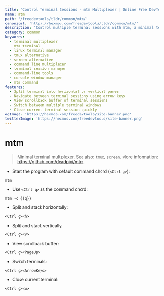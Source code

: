 ```yaml
---
title: 'Control Terminal Sessions - mtm Multiplexer | Online Free DevTools by Hexmos'
name: mtm
path: '/freedevtools/tldr/common/mtm/'
canonical: 'https://hexmos.com/freedevtools/tldr/common/mtm/'
description: 'Control multiple terminal sessions with mtm, a minimal terminal multiplexer. Manage windows, split panes, and navigate easily within your terminal. Free online tool, no registration required.'
category: common
keywords:
  - terminal multiplexer
  - mtm terminal
  - linux terminal manager
  - tmux alternative
  - screen alternative
  - command line multiplexer
  - terminal session manager
  - command-line tools
  - console window manager
  - mtm command
features:
  - Split terminal into horizontal or vertical panes
  - Navigate between terminal sessions using arrow keys
  - View scrollback buffer of terminal sessions
  - Switch between multiple terminal windows
  - Close current terminal session quickly
ogImage: 'https://hexmos.com/freedevtools/site-banner.png'
twitterImage: 'https://hexmos.com/freedevtools/site-banner.png'
---
```


# mtm

> Minimal terminal multiplexer.
> See also: `tmux`, `screen`.
> More information: <https://github.com/deadpixi/mtm>.

- Start the program with default command chord (`<Ctrl g>`):

`mtm`

- Use `<Ctrl q>` as the command chord:

`mtm -c {{q}}`

- Split and stack horizontally:

`<Ctrl g><h>`

- Split and stack vertically:

`<Ctrl g><v>`

- View scrollback buffer:

`<Ctrl g><PageUp>`

- Switch terminals:

`<Ctrl g><ArrowKeys>`

- Close current terminal:

`<Ctrl g><w>`

